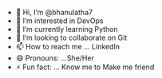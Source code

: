 - 👋 Hi, I’m @bhanulatha7
- 👀 I’m interested in DevOps
- 🌱 I’m currently learning Python
- 💞️ I’m looking to collaborate on Git
- 📫 How to reach me ... LinkedIn
- 😄 Pronouns: ...She/Her
- ⚡ Fun fact: ... Know me to Make me friend

<!---
bhanulatha7/bhanulatha7 is a ✨ special ✨ repository because its `README.md` (this file) appears on your GitHub profile.
You can click the Preview link to take a look at your changes.
--->
